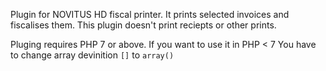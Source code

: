 Plugin for NOVITUS HD fiscal printer. It prints selected invoices and fiscalises them.
This plugin doesn't print reciepts or other prints. 


Pluging requires PHP 7 or above. If you want to use it in PHP < 7 You have to change array devinition `[]` to `array()` 